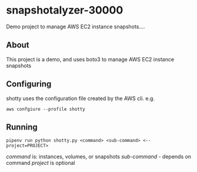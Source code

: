 # snapshotalyzer-30000
Demo project to manage AWS EC2 instance snapshots....

## About
This project is a demo, and uses boto3 to manage AWS EC2 instance snapshots

## Configuring

shotty uses the configuration file created by the AWS cli. e.g.

`aws confgiure --profile shotty`

## Running

`pipenv run python shotty.py <command> <sub-command>
<--project=PROJECT>`

*command* is: instances, volumes, or snapshots
*sub-command* - depends on command
*project* is optional

